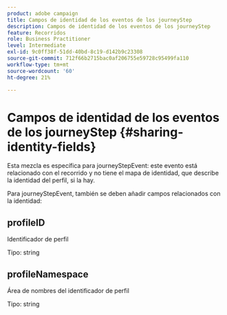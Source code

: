 ```yaml
---
product: adobe campaign
title: Campos de identidad de los eventos de los journeyStep
description: Campos de identidad de los eventos de los journeyStep
feature: Recorridos
role: Business Practitioner
level: Intermediate
exl-id: 9c0ff38f-51dd-40bd-8c19-d142b9c23308
source-git-commit: 712f66b2715bac0af206755e59728c95499fa110
workflow-type: tm+mt
source-wordcount: '60'
ht-degree: 21%

---
```


# Campos de identidad de los eventos de los journeyStep {#sharing-identity-fields}

Esta mezcla es específica para journeyStepEvent: este evento está relacionado con el recorrido y no tiene el mapa de identidad, que describe la identidad del perfil, si la hay.

Para journeyStepEvent, también se deben añadir campos relacionados con la identidad:

## profileID

Identificador de perfil

Tipo: string

## profileNamespace

Área de nombres del identificador de perfil

Tipo: string
